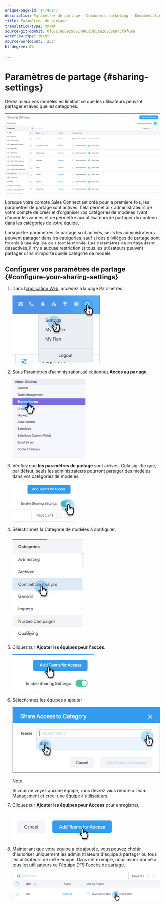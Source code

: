 ```yaml
---
unique-page-id: 14746143
description: Paramètres de partage - Documents marketing - Documentation du produit
title: Paramètres de partage
translation-type: tm+mt
source-git-commit: 0f0217a88929661798015b51a26259a973f9f6ea
workflow-type: tm+mt
source-wordcount: '232'
ht-degree: 0%

---
```



# Paramètres de partage {#sharing-settings}

Gérez mieux vos modèles en limitant ce que les utilisateurs peuvent partager et avec quelles catégories.

![](assets/main.png)

Lorsque votre compte Sales Connect est créé pour la première fois, les paramètres de partage sont activés. Cela permet aux administrateurs de votre compte de créer et d’organiser vos catégories de modèles avant d’ouvrir les vannes et de permettre aux utilisateurs de partager du contenu dans les catégories de votre équipe.

Lorsque les paramètres de partage sont activés, seuls les administrateurs peuvent partager dans les catégories, sauf si des privilèges de partage sont fournis à une équipe ou à tout le monde. Les paramètres de partage étant désactivés, il n’y a aucune restriction et tous les utilisateurs peuvent partager dans n’importe quelle catégorie de modèle.

## Configurer vos paramètres de partage {#configure-your-sharing-settings}

1. Dans l’[application Web](https://toutapp.com/login), accédez à la page Paramètres.

   ![](assets/one-2.png)

1. Sous Paramètres d’administration, sélectionnez **Accès au partage**.

   ![](assets/two-2.png)

1. Vérifiez que **les paramètres de partage** sont activés. Cela signifie que, par défaut, seuls les administrateurs pourront partager des modèles dans vos catégories de modèles.

   ![](assets/three-2.png)

1. Sélectionnez la Catégorie de modèles à configurer.

   ![](assets/four-2.png)

1. Cliquez sur **Ajouter les équipes pour l&#39;accès**.

   ![](assets/five-2.png)

1. Sélectionnez les équipes à ajouter.

   ![](assets/six-1.png)

   >[!NOTE]
   >
   >Si vous ne voyez aucune équipe, vous devrez vous rendre à Team Management et créer une équipe d&#39;utilisateurs.

1. Cliquez sur **Ajouter les équipes pour Access** pour enregistrer.

   ![](assets/seven-1.png)

1. Maintenant que votre équipe a été ajoutée, vous pouvez choisir d&#39;autoriser uniquement les administrateurs d&#39;équipe à partager ou tous les utilisateurs de cette équipe. Dans cet exemple, nous avons donné à tous les utilisateurs de l&#39;équipe DTS l&#39;accès de partage.

   ![](assets/eight-1.png)
